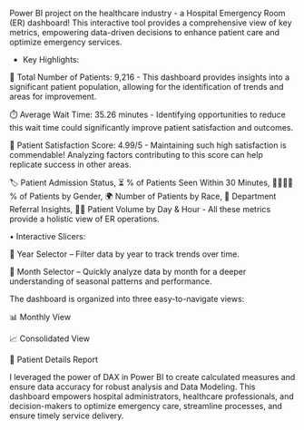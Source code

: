 Power BI project on the healthcare industry - a Hospital Emergency Room (ER) dashboard! This interactive tool provides a comprehensive view of key metrics, empowering data-driven decisions to enhance patient care and optimize emergency services.

* Key Highlights:

🏥 Total Number of Patients: 9,216 - This dashboard provides insights into a significant patient population, allowing for the identification of trends and areas for improvement.

⏱️ Average Wait Time: 35.26 minutes - Identifying opportunities to reduce this wait time could significantly improve patient satisfaction and outcomes.

🌟 Patient Satisfaction Score: 4.99/5 - Maintaining such high satisfaction is commendable! Analyzing factors contributing to this score can help replicate success in other areas.

🏷️ Patient Admission Status, ⏳ % of Patients Seen Within 30 Minutes, 👩‍⚕️👨‍⚕️ % of Patients by Gender, 🌍 Number of Patients by Race, 🏥 Department Referral Insights, 📅⏰ Patient Volume by Day & Hour - All these metrics provide a holistic view of ER operations.

• Interactive Slicers:

📅 Year Selector – Filter data by year to track trends over time.

📆 Month Selector – Quickly analyze data by month for a deeper understanding of seasonal patterns and performance.

The dashboard is organized into three easy-to-navigate views:

📊 Monthly View

📈 Consolidated View

📑 Patient Details Report

I leveraged the power of DAX in Power BI to create calculated measures and ensure data accuracy for robust analysis and Data Modeling. This dashboard empowers hospital administrators, healthcare professionals, and decision-makers to optimize emergency care, streamline processes, and ensure timely service delivery.
